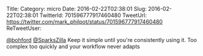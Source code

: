 Title: 
Category: micro
Date: 2016-02-22T02:38:01
Slug: 2016-02-22T02:38:01
TwitterId: 701596777917460480
TweetUrl: https://twitter.com/mark_philpot/status/701596777917460480
ReTweetUser: 

[@bohford](https://twitter.com/bohford) [@SparksZilla](https://twitter.com/SparksZilla) Keep it simple until you're consistently using it. Too complex too quickly and your workflow never adapts